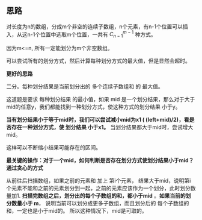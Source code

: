## 思路

对长度为n的数组，分成m个非空的连续子数组，n个元素，有n-1个位置可以插入，从这n-1个位置中选取m个位置，一共有 $C_{n-1}^{m-1}$ 种方式。

因为m<=n, 所有一定能划分为m个非空数组。

可以尝试所有的划分方式，然后计算每种划分方式的最大值，但是显然会超时。

**更好的思路**

二分。每种划分结果是当前划分出的 多个连续子数组和 的 最大值。

这道题是要求 每种划分结果 的最小值，如果 mid 是一个划分结果，那么对于大于mid的任意y，我们都能找到一种划分方式，使这种方式的划分结果 小于y。

**当有划分结果小于等于mid时，我们可以尝试减小mid为x1 ( (left+mid)/2)，看是否存在一种划分方式，使 划分结果 小于x1。** 当划分结果都大于mid时，尝试增大mid。

这样可以不断缩小结果可能存在的区间。

**最关键的操作：对于一个mid，如何判断是否存在划分方式使划分结果小于mid？通过贪心的方式**

从前往后扫描数组，如果之前的元素和 加上 第i个元素， 结果大于mid，说明第i个元素不能和之前的元素划分到一起，之前的元素应该作为一个划分，此时划分数量加1.  **扫描完数组之后，划分出的每个子数组的和，都小于mid** 。**如果当前的划分数量小于 m**， 说明当前可以划分成更多子数组，而且划分后的 每个子数组的和，一定也是小于mid的。 所以这种情况下，mid是可取的。







